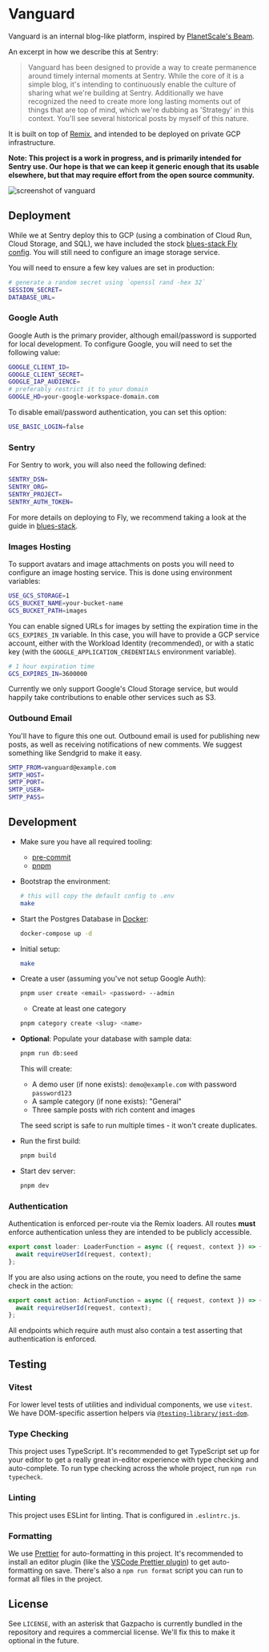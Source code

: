 # Vanguard

Vanguard is an internal blog-like platform, inspired by [PlanetScale's Beam](https://github.com/planetscale/beam).

An excerpt in how we describe this at Sentry:

> Vanguard has been designed to provide a way to create permanence around
> timely internal moments at Sentry. While the core of it is a simple
> blog, it's intending to continuously enable the culture of sharing what
> we're building at Sentry. Additionally we have recognized the need to
> create more long lasting moments out of things that are top of mind,
> which we're dubbing as 'Strategy' in this context. You'll see several
> historical posts by myself of this nature.

It is built on top of [Remix](https://github.com/remix-run/remix), and intended to be deployed on private GCP infrastructure.

**Note: This project is a work in progress, and is primarily intended for Sentry use. Our hope is that we can keep it generic enough that its usable elsewhere, but that may require effort from the open source community.**

![screenshot of vanguard](/screenshot.png?raw=true)

## Deployment

While we at Sentry deploy this to GCP (using a combination of Cloud Run, Cloud Storage, and SQL), we have included the stock [blues-stack Fly config](https://github.com/remix-run/blues-stack). You will still need to configure an image storage service.

You will need to ensure a few key values are set in production:

```sh
# generate a random secret using `openssl rand -hex 32`
SESSION_SECRET=
DATABASE_URL=
```

### Google Auth

Google Auth is the primary provider, although email/password is supported for local development. To configure Google, you will need to set the following value:

```sh
GOOGLE_CLIENT_ID=
GOOGLE_CLIENT_SECRET=
GOOGLE_IAP_AUDIENCE=
# preferably restrict it to your domain
GOOGLE_HD=your-google-workspace-domain.com
```

To disable email/password authentication, you can set this option:

```sh
USE_BASIC_LOGIN=false
```

### Sentry

For Sentry to work, you will also need the following defined:

```sh
SENTRY_DSN=
SENTRY_ORG=
SENTRY_PROJECT=
SENTRY_AUTH_TOKEN=
```

For more details on deploying to Fly, we recommend taking a look at the guide in [blues-stack](https://github.com/remix-run/blues-stack#deployment).

### Images Hosting

To support avatars and image attachments on posts you will need to configure an image hosting service. This is done using environment variables:

```sh
USE_GCS_STORAGE=1
GCS_BUCKET_NAME=your-bucket-name
GCS_BUCKET_PATH=images
```

You can enable signed URLs for images by setting the expiration time in the `GCS_EXPIRES_IN` variable. In this case, you will have to provide a GCP service account, either with the Workload Identity (recommended), or with a static key (with the `GOOGLE_APPLICATION_CREDENTIALS` environment variable).

```sh
# 1 hour expiration time
GCS_EXPIRES_IN=3600000
```

Currently we only support Google's Cloud Storage service, but would happily take contributions to enable other services such as S3.

### Outbound Email

You'll have to figure this one out. Outbound email is used for publishing new posts, as well as receiving notifications of new comments. We suggest something like Sendgrid to make it easy.

```sh
SMTP_FROM=vanguard@example.com
SMTP_HOST=
SMTP_PORT=
SMTP_USER=
SMTP_PASS=
```

## Development

- Make sure you have all required tooling:

  - [pre-commit](https://pre-commit.com/)
  - [pnpm](https://pnpm.io/)

- Bootstrap the environment:

  ```sh
  # this will copy the default config to .env
  make
  ```

- Start the Postgres Database in [Docker](https://www.docker.com/get-started):

  ```sh
  docker-compose up -d
  ```

- Initial setup:

  ```sh
  make
  ```

- Create a user (assuming you've not setup Google Auth):

  ```sh
  pnpm user create <email> <password> --admin
  ```

  - Create at least one category

  ```sh
  pnpm category create <slug> <name>
  ```

- **Optional**: Populate your database with sample data:

  ```sh
  pnpm run db:seed
  ```

  This will create:

  - A demo user (if none exists): `demo@example.com` with password `password123`
  - A sample category (if none exists): "General"
  - Three sample posts with rich content and images

  The seed script is safe to run multiple times - it won't create duplicates.

- Run the first build:

  ```sh
  pnpm build
  ```

- Start dev server:

  ```sh
  pnpm dev
  ```

### Authentication

Authentication is enforced per-route via the Remix loaders. All routes **must** enforce authentication unless they are intended to be publicly accessible.

```typescript
export const loader: LoaderFunction = async ({ request, context }) => {
  await requireUserId(request, context);
};
```

If you are also using actions on the route, you need to define the same check in the action:

```typescript
export const action: ActionFunction = async ({ request, context }) => {
  await requireUserId(request, context);
};
```

All endpoints which require auth must also contain a test asserting that authentication is enforced.

## Testing

### Vitest

For lower level tests of utilities and individual components, we use `vitest`. We have DOM-specific assertion helpers via [`@testing-library/jest-dom`](https://testing-library.com/jest-dom).

### Type Checking

This project uses TypeScript. It's recommended to get TypeScript set up for your editor to get a really great in-editor experience with type checking and auto-complete. To run type checking across the whole project, run `npm run typecheck`.

### Linting

This project uses ESLint for linting. That is configured in `.eslintrc.js`.

### Formatting

We use [Prettier](https://prettier.io/) for auto-formatting in this project. It's recommended to install an editor plugin (like the [VSCode Prettier plugin](https://marketplace.visualstudio.com/items?itemName=esbenp.prettier-vscode)) to get auto-formatting on save. There's also a `npm run format` script you can run to format all files in the project.

## License

See `LICENSE`, with an asterisk that Gazpacho is currently bundled in the repository and requires a commercial license. We'll fix this to make it optional in the future.
